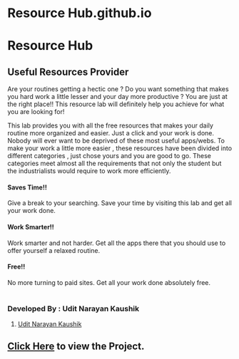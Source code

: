 # Resource Hub.github.io
# Resource Hub
## Useful Resources Provider


Are your routines getting a hectic one ? Do you want something that makes you hard work a little lesser and your day more productive ?
You are just at the right place!! This resource lab will definitely help you achieve for what you are looking for!

This lab provides you with all the free resources that makes your daily routine more organized and easier. Just a click and your work is done. Nobody will ever want to be deprived of these most useful apps/webs. To make your work a little more easier , these resources have been divided into different categories , just chose yours and you are good to go. These categories meet almost all  the requirements that not only the student but the industrialists would require to work more efficiently.

#### Saves Time!!
Give a break to your searching. Save your time by visiting this lab and get all your work done.

#### Work Smarter!!
Work smarter and not harder. Get all the apps there that you should use to offer yourself a relaxed routine.

#### Free!!
No more turning to paid sites. Get all your work done absolutely free.
<br>
<br>


### Developed By : <strong>Udit Narayan Kaushik</strong>

1. [Udit Narayan Kaushik](https://github.com/Udit-Narayan-Kaushik)<br>



## [Click Here]([https://github.com/Udit-Narayan-Kaushik/Resource_Hub](https://udit-narayan-kaushik.github.io/Resource_Hub/)) to view the Project.

